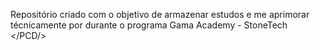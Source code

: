 Repositório criado com o objetivo de armazenar estudos e me aprimorar técnicamente por durante o programa Gama Academy - StoneTech </PCD/>
